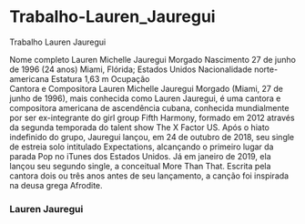 # Trabalho-Lauren_Jauregui
Trabalho
Lauren Jauregui

Nome completo	Lauren Michelle Jauregui Morgado
Nascimento	27 de junho de 1996 (24 anos)
Miami, Flórida; Estados Unidos
Nacionalidade	norte-americana
Estatura	1,63 m
Ocupação	
Cantora e Compositora
Lauren Michelle Jauregui Morgado (Miami, 27 de junho de 1996), mais conhecida como Lauren Jauregui, é uma cantora e compositora americana de ascendência cubana, conhecida mundialmente por ser ex-integrante do girl group Fifth Harmony, formado em 2012 através da segunda temporada do talent show The X Factor US. Após o hiato indefinido do grupo, Jauregui lançou, em 24 de outubro de 2018, seu single de estreia solo intitulado Expectations, alcançando o primeiro lugar da parada Pop no iTunes dos Estados Unidos. Já em janeiro de 2019, ela lançou seu segundo single, a conceitual More Than That. Escrita pela cantora dois ou três anos antes de seu lançamento, a canção foi inspirada na deusa grega Afrodite.

### Lauren Jauregui
